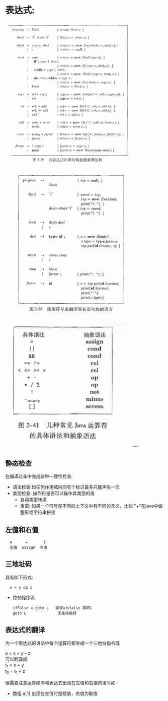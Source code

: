 # 表达式:

<img  src="./picture/148a5a3bc7806a9f8f4a6a37534b471.png"    style=" width:380px; padding: 10px;  " />
<img  src="./picture\24a42ae83abe257b27022d0fe6bd1dd.png/"    style=" width:380px; padding: 10px;  " />
<img  src="picture\8dc5a948d16438490ac59ed5e893be5.png"    style=" width:380px; padding: 10px;  " />
---

## 静态检查
在编译过车中完成各种一致性检查:
- 语法检查:如任何作用域内同有个标识最多只能声名一次
- 类型检查: 操作符是否可以操作其类型的值
    - 自动类型转换
    - 重载: 如果一个符号在不同的上下文中有不同的含义，比如 "+"在java中做整形或字符串拼接


## 左值和右值
      a      =       1 
      左值  assign  右值

## 三地址码
具有如下形式:

      x = y op z

- 控制程序流

      ifFalse x goto L   如果x为false 跳转L
      goto L              无条件跳转

## 表达式的翻译 
为一个表达式的语法中每个运算符都生成一个三地址指令既

a = x + y - z  
可以翻译成:\
t<sub>1</sub> =   x + y\
t<sub>2</sub> = t<sub>1</sub> + z

但需要注意运算顺序和表达式出现在左值和右值的语义如 :
- 数组 a[1] 出现在左值时是赋值，右值为取值 
